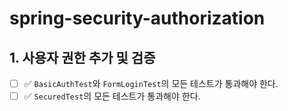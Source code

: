 # spring-security-authorization

## 1. 사용자 권한 추가 및 검증

- [ ] ✅ `BasicAuthTest`와 `FormLoginTest`의 모든 테스트가 통과해야 한다.
- [ ] ✅ `SecuredTest`의 모든 테스트가 통과해야 한다.

